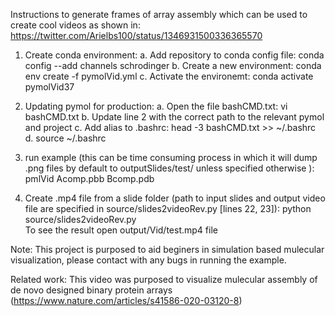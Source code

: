 
Instructions to generate frames of array assembly which can be used to create cool videos as shown in:
https://twitter.com/Arielbs100/status/1346931500336365570


1. Create conda environment:
  a. Add repository to conda config file: 
      conda config --add channels schrodinger
  b. Create a new environment:
      conda env create -f pymolVid.yml
  c. Activate the environemt:
      conda activate pymolVid37
 
2. Updating pymol for production:
  a. Open the file bashCMD.txt:
      vi bashCMD.txt
  b. Update line 2 with the correct path to the relevant pymol and project
  c. Add alias to .bashrc:
      head -3 bashCMD.txt >> ~/.bashrc
  d. source ~/.bashrc

3. run example (this can be time consuming process in which it will dump .png files by default to outputSlides/test/ unless specified otherwise ):
   pmlVid Acomp.pbb Bcomp.pdb 

4. Create .mp4 file from a slide folder (path to input slides and output video file are specified in source/slides2videoRev.py [lines 22, 23]):
    python source/slides2videoRev.py   
   To see the result open  output/Vid/test.mp4 file 
      

Note:
  This project is purposed to aid beginers in simulation based mulecular visualization, please contact with any bugs in running the example. 

Related work:
   This video was purposed to visualize mulecular assembly of de novo designed binary protein arrays (https://www.nature.com/articles/s41586-020-03120-8) 

   
